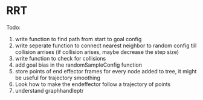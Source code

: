 # RRT

Todo:
1. write function to find path from start to goal config
2. write seperate function to connect nearest neighbor to random config till collision arrises
(if collision arises, maybe decrease the step size)
3. write function to check for collisions
4. add goal bias in the randomSampleConfig function
5. store points of end effector frames for every node added to tree, it might be useful for trajectory smoothing
6. Look how to make the endeffector follow a trajectory of points
7. understand graphhandleptr
